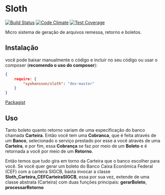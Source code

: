 Sloth
=====

[![Build Status](https://travis-ci.org/StefanYohansson/sloth.svg?branch=master)](https://travis-ci.org/StefanYohansson/sloth) [![Code Climate](https://codeclimate.com/github/StefanYohansson/sloth/badges/gpa.svg)](https://codeclimate.com/github/StefanYohansson/sloth)
[![Test Coverage](https://codeclimate.com/github/StefanYohansson/sloth/badges/coverage.svg)](https://codeclimate.com/github/StefanYohansson/sloth)

Micro sistema de geração de arquivos remessa, retorno e boletos.

Instalação
-----
você pode baixar manualmente o código e incluir no seu código ou usar o composer (**recomendo o uso do composer**):
``` json
{ 
    require: {
        "syohansson/sloth": "dev-master"
    }
}
```
[Packagist](https://packagist.org/packages/syohansson/sloth)

Uso
-----

Tanto boleto quanto retorno variam de uma especificação do banco chamada **Carteira**. Então você tem uma **Cobranca**, que é feita através de um **Banco**, selecionado o serviço prestado por esse a você através de uma **Carteira**, e por fim, essa **Cobrança** se faz por meio de um **Boleto** e é retornada a você por meio de um **Retorno**.

Então temos que tudo gira em torno da Carteira que o banco escolher para você. Se você quer gerar um boleto do Banco Caixa Econômica Federal (CEF) com a carteira SIGCB, basta invocar a classe **Sloth_Carteira_CEFCarteiraSIGCB**, essa por sua vez, extende de uma classe abstrata (Carteira) com duas funções principais: **gerarBoleto**, **processarRetorno**

